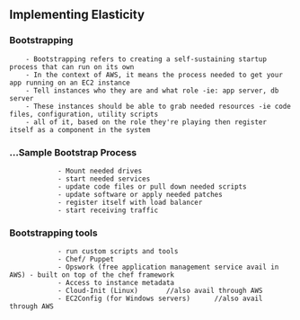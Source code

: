 ## Implementing Elasticity
		
###		Bootstrapping

		- Bootstrapping refers to creating a self-sustaining startup process that can run on its own
		- In the context of AWS, it means the process needed to get your app running on an EC2 instance
		- Tell instances who they are and what role -ie: app server, db server
		- These instances should be able to grab needed resources -ie code files, configuration, utility scripts
		- all of it, based on the role they're playing then register itself as a component in the system

### 		...Sample Bootstrap Process

				- Mount needed drives
				- start needed services
				- update code files or pull down needed scripts
				- update software or apply needed patches
				- register itself with load balancer
				- start receiving traffic

### 		Bootstrapping tools

				- run custom scripts and tools
				- Chef/ Puppet
				- Opswork (free application management service avail in AWS) - built on top of the chef framework
				- Access to instance metadata
				- Cloud-Init (Linux)       //also avail through AWS
				- EC2Config (for Windows servers)      //also avail through AWS
